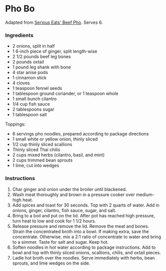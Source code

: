 # Pho Bo

Adapted from [Serious Eats' Beef Pho](http://www.seriouseats.com/recipes/2012/09/traditional-beef-pho-recipe.html). Serves 6.

### Ingredients

- 2 onions, split in half
- 1 6-inch piece of ginger, split length-wise
- 2 1/2 pounds beef leg bones
- 2 pounds oxtail
- 1 pound leg shank with bone
- 4 star anise pods
- 1 cinnamon stick
- 4 cloves
- 1 teaspoon fennel seeds
- 1 tablespoon ground coriander, or 1 teaspoon whole
- 1 small bunch cilantro
- 1/4 cup fish sauce
- 2 tablespoons sugar
- 1 tablespoon salt

Toppings:
- 6 servings pho noodles, prepared according to package directions
- 1 small white or yellow onion, thinly sliced
- 1/2 cup thinly sliced scallions
- Thinly sliced Thai chilis
- 2 cups mixed herbs (cilantro, basil, and mint)
- 2 cups trimmed bean sprouts
- 1 lime, cut into wedges

### Instructions

1. Char ginger and onion under the broiler until blackened.
2. Wash meat thoroughly and brown in a pressure cooker over medium-high heat.
3. Add spices and toast for 30 seconds. Top with 2 quarts of water. Add in onions, ginger, cilantro, fish sauce, sugar, and salt.
4. Bring to a boil and put on the lid. After pot has reached high pressure, turn heat to low and cook for 1 1/2 hours.
5. Release pressure and remove the lid. Remove the meat and bones. Strain the concentrated broth into a bowl. If making extra, save the concentrate. Otherwise, mix a 2:1 ratio of concentrate to water and bring to a simmer. Taste for salt and sugar. Keep hot.
6. Soften noodles in hot water according to package instructions. Add to bowl and top with thinly sliced onions, scallions, chilis, and oxtail pieces.
7. Ladle hot broth over the noodles. Serve immediately with herbs, bean sprouts, and lime wedges on the side.
